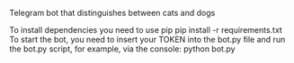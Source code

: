 Telegram bot that distinguishes between cats and dogs


To install dependencies you need to use pip
pip install -r requirements.txt
To start the bot, you need to insert your TOKEN into the bot.py file and run the bot.py script, for example, via the console:
python bot.py


